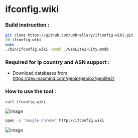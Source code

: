 # ifconfig.wiki

### Build instruction :
```bash
git clone https://github.com/umbrellary/ifconfig-wiki.git
cd ifconfig-wiki
make
./bin/ifconfig.wiki -mmdb ./GeoLite2-City.mmdb
```

### Required for ip country and ASN support :
* Download databases from https://dev.maxmind.com/geoip/geoip2/geolite2/

### How to use the tool :
```bash
curl ifconfig.wiki
```
![image](https://user-images.githubusercontent.com/6939585/115680955-a0950d00-a386-11eb-9447-6af464d9bc16.png)

```bash
open -a "Google Chrome" http://ifconfig.wiki
```
![image](https://user-images.githubusercontent.com/6939585/115681201-e2be4e80-a386-11eb-8762-115509c54b0b.png)
